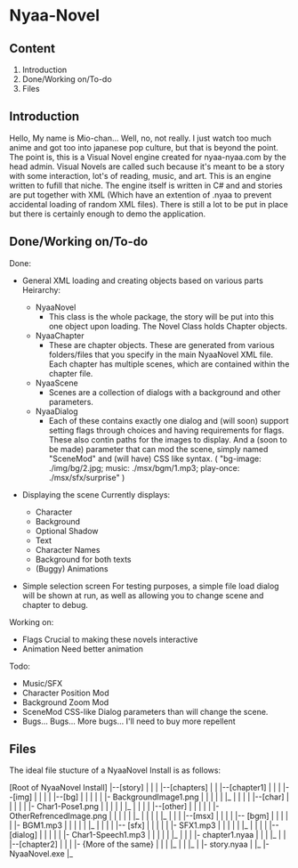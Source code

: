 Nyaa-Novel
==========

Content
-------

1. Introduction
2. Done/Working on/To-do
3. Files

Introduction
------------

Hello, My name is Mio-chan... Well, no, not really. I just watch too much anime and got too into japanese pop culture, but that is beyond the point. The point is, this is a Visual Novel engine created for nyaa-nyaa.com by the head admin. Visual Novels are called such because it's meant to be a story with some interaction, lot's of reading, music, and art. This is an engine written to fufill that niche. The engine itself is written in C# and and stories are put together with XML (Which have an extention of .nyaa to prevent accidental loading of random XML files). There is still a lot to be put in place but there is certainly enough to demo the application. 

Done/Working on/To-do
---------------------

Done:
- General XML loading and creating objects based on various parts
  Heirarchy: 
    - NyaaNovel
      - This class is the whole package, the story will be put into this one object upon loading. The Novel Class holds Chapter objects.
    - NyaaChapter
      - These are chapter objects. These are generated from various folders/files that you specify in the main NyaaNovel XML file. Each chapter has multiple scenes, which are contained within the chapter file.
    - NyaaScene 
      - Scenes are a collection of dialogs with a background and other parameters. 
    - NyaaDialog
      - Each of these contains exactly one dialog and (will soon) support setting flags through choices and having requirements for flags. These also contin paths for the images to display. And a (soon to be made) parameter that can mod the scene, simply named "SceneMod" and (will have) CSS like syntax. ( "bg-image: ./img/bg/2.jpg; music: ./msx/bgm/1.mp3; play-once: ./msx/sfx/surprise" ) 

- Displaying the scene
  Currently displays:
    - Character
    - Background
    - Optional Shadow
    - Text
    - Character Names
    - Background for both texts
    - (Buggy) Animations 

- Simple selection screen
  For testing purposes, a simple file load dialog will be shown at run, as well as allowing you to change scene and chapter to debug.

Working on:
  - Flags
      Crucial to making these novels interactive
  - Animation
      Need better animation

Todo:
  - Music/SFX
  - Character Position Mod
  - Background Zoom Mod
  - SceneMod
      CSS-like Dialog parameters than will change the scene.
  - Bugs... Bugs... More bugs... I'll need to buy more repellent

Files
-----

The ideal file stucture of a NyaaNovel Install is as follows:

[Root of NyaaNovel Install]
|--[story]
| |
| |--[chapters]
| | |--[chapter1]
| | | |--[img]
| | | | |--[bg]
| | | | | |- BackgroundImage1.png
| | | | | |_
| | | | |--[char]
| | | | | |- Char1-Pose1.png
| | | | | |_
| | | | |--[other]
| | | | | |- OtherRefrencedImage.png
| | | | | |_
| | | | |_
| | | |--[msx]
| | | | |-- [bgm]
| | | | | |- BGM1.mp3
| | | | | |_
| | | | |-- [sfx]
| | | | | |- SFX1.mp3
| | | | | |_
| | | | |-- [dialog]
| | | | | |- Char1-Speech1.mp3
| | | | | |_
| | | |- chapter1.nyaa
| | | |_
| | |--[chapter2]
| | | |- {More of the same}
| | | |_
| | |_
| |- story.nyaa
| |_
|- NyaaNovel.exe
|_